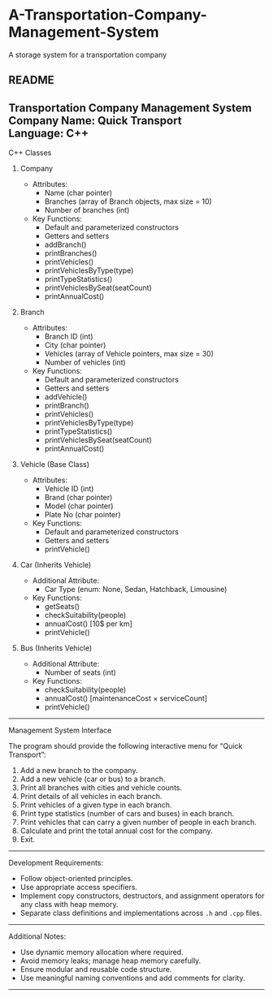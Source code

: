 # A-Transportation-Company-Management-System
A storage system for a transportation company

README  
------------------------------------------------------------
Transportation Company Management System  
Company Name: Quick Transport  
Language: C++  
------------------------------------------------------------

C++ Classes

1. Company
   - Attributes:
     - Name (char pointer)
     - Branches (array of Branch objects, max size = 10)
     - Number of branches (int)
   - Key Functions:
     - Default and parameterized constructors
     - Getters and setters
     - addBranch()
     - printBranches()
     - printVehicles()
     - printVehiclesByType(type)
     - printTypeStatistics()
     - printVehiclesBySeat(seatCount)
     - printAnnualCost()

2. Branch
   - Attributes:
     - Branch ID (int)
     - City (char pointer)
     - Vehicles (array of Vehicle pointers, max size = 30)
     - Number of vehicles (int)
   - Key Functions:
     - Default and parameterized constructors
     - Getters and setters
     - addVehicle()
     - printBranch()
     - printVehicles()
     - printVehiclesByType(type)
     - printTypeStatistics()
     - printVehiclesBySeat(seatCount)
     - printAnnualCost()

3. Vehicle (Base Class)
   - Attributes:
     - Vehicle ID (int)
     - Brand (char pointer)
     - Model (char pointer)
     - Plate No (char pointer)
   - Key Functions:
     - Default and parameterized constructors
     - Getters and setters
     - printVehicle()

4. Car (Inherits Vehicle)
   - Additional Attribute:
     - Car Type (enum: None, Sedan, Hatchback, Limousine)
   - Key Functions:
     - getSeats()
     - checkSuitability(people)
     - annualCost() [10$ per km]
     - printVehicle()

5. Bus (Inherits Vehicle)
   - Additional Attribute:
     - Number of seats (int)
   - Key Functions:
     - checkSuitability(people)
     - annualCost() [maintenanceCost × serviceCount]
     - printVehicle()

------------------------------------------------------------
Management System Interface

The program should provide the following interactive menu for “Quick Transport”:

1. Add a new branch to the company.
2. Add a new vehicle (car or bus) to a branch.
3. Print all branches with cities and vehicle counts.
4. Print details of all vehicles in each branch.
5. Print vehicles of a given type in each branch.
6. Print type statistics (number of cars and buses) in each branch.
7. Print vehicles that can carry a given number of people in each branch.
8. Calculate and print the total annual cost for the company.
9. Exit.

------------------------------------------------------------
Development Requirements:
- Follow object-oriented principles.
- Use appropriate access specifiers.
- Implement copy constructors, destructors, and assignment operators for any class with heap memory.
- Separate class definitions and implementations across `.h` and `.cpp` files.

------------------------------------------------------------
Additional Notes:
- Use dynamic memory allocation where required.
- Avoid memory leaks; manage heap memory carefully.
- Ensure modular and reusable code structure.
- Use meaningful naming conventions and add comments for clarity.

------------------------------------------------------------
